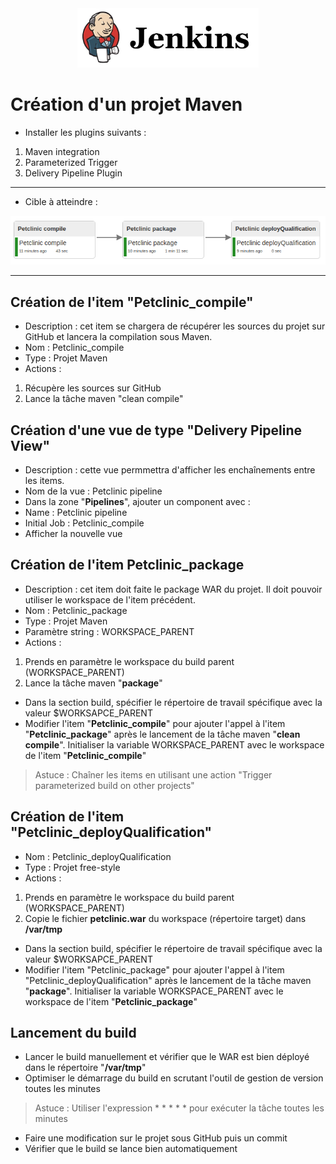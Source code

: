 <center><img src="images/jenkins.png" alt="Jenkins" width="290"/></center>

# Création d'un projet Maven
- Installer les plugins suivants :
1. Maven integration
2. Parameterized Trigger
3. Delivery Pipeline Plugin

----------

- Cible à atteindre :
<center> 
<img src="images/image1.png"/>
</center>

----------

## Création de l'item "Petclinic_compile"
- Description : cet item se chargera de récupérer les sources du projet sur GitHub et lancera la compilation sous Maven.
- Nom : Petclinic_compile
- Type : Projet Maven
- Actions :
1. Récupère les sources sur GitHub 
2. Lance la tâche maven "clean compile"

## Création d'une vue de type "Delivery Pipeline View"
- Description : cette vue permmettra d'afficher les enchaînements entre les items.
- Nom de la vue : Petclinic pipeline
- Dans la zone "**Pipelines**", ajouter un component avec :
 - Name : Petclinic pipeline
 - Initial Job : Petclinic\_compile
- Afficher la nouvelle vue

## Création de l'item Petclinic_package
- Description : cet item doit faite le package WAR du projet. Il doit pouvoir utiliser le workspace de l'item précédent.
- Nom : Petclinic\_package
- Type : Projet Maven
- Paramètre string : WORKSPACE_PARENT
- Actions :
1. Prends en paramètre le workspace du build parent (WORKSPACE\_PARENT)
2. Lance la tâche maven "**package**"
- Dans la section build, spécifier le répertoire de travail spécifique avec la valeur $WORKSAPCE\_PARENT
- Modifier l'item "**Petclinic\_compile**" pour ajouter l'appel à l'item "**Petclinic\_package**" après le lancement de la tâche maven "**clean compile**". Initialiser la variable WORKSPACE\_PARENT avec le workspace de l'item "**Petclinic\_compile**"
> Astuce : Chaîner les items en utilisant une action "Trigger parameterized build on other projects"

## Création de l'item "Petclinic_deployQualification"
- Nom : Petclinic_deployQualification
- Type : Projet free-style
- Actions :
1. Prends en paramètre le workspace du build parent (WORKSPACE\_PARENT)
2. Copie le fichier **petclinic.war** du workspace (répertoire target) dans **/var/tmp**
- Dans la section build, spécifier le répertoire de travail spécifique avec la valeur $WORKSAPCE\_PARENT
- Modifier l'item "Petclinic\_package" pour ajouter l'appel à l'item "Petclinic\_deployQualification" après le lancement de la tâche maven "**package**". Initialiser la variable WORKSPACE\_PARENT avec le workspace de l'item "**Petclinic\_package**"

## Lancement du build 
- Lancer le build manuellement et vérifier que le WAR est bien déployé dans le répertoire "**/var/tmp**"  
- Optimiser le démarrage du build en scrutant l'outil de gestion de version toutes les minutes  
> Astuce : Utiliser l'expression * * * * * pour exécuter la tâche toutes les minutes 
 
- Faire une modification sur le projet sous GitHub puis un commit  
- Vérifier que le build se lance bien automatiquement  











 
